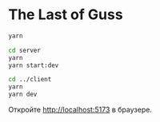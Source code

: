 # The Last of Guss

```bash
yarn

cd server
yarn
yarn start:dev

cd ../client
yarn
yarn dev
```

Откройте [http://localhost:5173](http://localhost:5173) в браузере.
